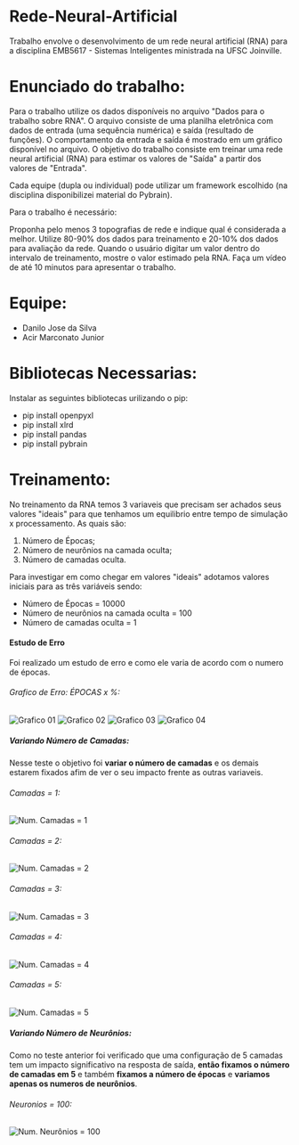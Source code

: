 # Rede-Neural-Artificial
Trabalho envolve o desenvolvimento de um rede neural artificial (RNA) para a disciplina EMB5617 - Sistemas Inteligentes ministrada na UFSC Joinville.

# Enunciado do trabalho:
Para o trabalho utilize os dados disponíveis no arquivo "Dados para o trabalho sobre RNA". O arquivo consiste de uma planilha eletrônica com dados de entrada (uma sequência numérica) e saída (resultado de funções). O comportamento da entrada e saída é mostrado em um gráfico disponível no arquivo.  O objetivo do trabalho consiste em treinar uma rede neural artificial (RNA) para estimar os valores de "Saída" a partir dos valores de "Entrada".

Cada equipe (dupla ou individual) pode utilizar um framework escolhido (na disciplina disponibilizei material do Pybrain).

Para o trabalho é necessário:

Proponha pelo menos 3 topografias de rede e indique qual é considerada a melhor.
Utilize 80-90% dos dados para treinamento e 20-10% dos dados para avaliação da rede.
Quando o usuário digitar um valor dentro do intervalo de treinamento, mostre o valor estimado pela RNA.
Faça um vídeo de até 10 minutos para apresentar o trabalho.

# Equipe:
- Danilo Jose da Silva
- Acir Marconato Junior

# Bibliotecas Necessarias:
Instalar as seguintes bibliotecas urilizando o pip:
- pip install openpyxl
- pip install xlrd
- pip install pandas
- pip install pybrain

# Treinamento:

No treinamento da RNA temos 3 variaveis que precisam ser achados seus valores "ideais" para que tenhamos um equilibrio entre tempo de simulação x processamento. As quais são:
1. Número de Épocas;
2. Número de neurônios na camada oculta;
3. Número de camadas oculta.

Para investigar em como chegar em valores "ideais" adotamos valores iniciais para as três variáveis sendo:<br>
- Número de Épocas = 10000
- Número de neurônios na camada oculta = 100
- Número de camadas oculta = 1

#### Estudo de Erro
Foi realizado um estudo de erro e como ele varia de acordo com o numero de épocas.

###### Grafico de Erro: ÉPOCAS x %:
![Grafico 01](https://i.postimg.cc/cCPxc2cm/Erro01.png "Grafico 01")
![Grafico 02](https://i.postimg.cc/kMHg9Rdb/Erro02.png "Grafico 02")
![Grafico 03](https://i.postimg.cc/bN2NvYzF/Erro03.png "Grafico 03")
![Grafico 04](https://i.postimg.cc/RZ5CJrhC/Erro04.png "Grafico 04")

##### Variando Número de Camadas:
Nesse teste o objetivo foi **variar o número de camadas** e os demais estarem fixados afim de ver o seu impacto frente as outras variaveis.<br>

###### Camadas = 1:
![Num. Camadas = 1](https://i.postimg.cc/L4nvQVjy/E1x1-C1x100-S1x1-EP10000.png "Num. Camadas = 1")

###### Camadas = 2:
![Num. Camadas = 2](https://i.postimg.cc/XJhK6T9s/E1x1-C2x100-S1x1-EP10000.png "Num. Camadas = 2")

###### Camadas = 3:
![Num. Camadas = 3](https://i.postimg.cc/BbHF9tSv/E1x1-C3x100-S1x1-EP10000.png "Num. Camadas = 3")

###### Camadas = 4:
![Num. Camadas = 4](https://i.postimg.cc/QMCWNf8w/E1x1-C4x100-S1x1-EP10000.png "Num. Camadas = 4")

###### Camadas = 5:
![Num. Camadas = 5](https://i.postimg.cc/L5KqTRtF/E1x1-C5x100-S1x1-EP10000.png "Num. Camadas = 5")

##### Variando Número de Neurônios:
Como no teste anterior foi verificado que uma configuração de 5 camadas tem um impacto significativo na resposta de saída, **então fixamos o número de camadas em 5** e também **fixamos a número de épocas** e **variamos apenas os numeros de neurônios**.

###### Neuronios = 100:
![Num. Neurônios = 100](https://i.postimg.cc/L5KqTRtF/E1x1-C5x100-S1x1-EP10000.png "Num. Camadas = 5")